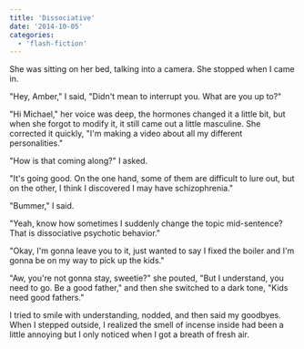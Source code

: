 ```yaml
---
title: 'Dissociative'
date: '2014-10-05'
categories:
  - 'flash-fiction'
---
```


She was sitting on her bed, talking into a camera. She stopped when I came in.

<!-- truncate -->


"Hey, Amber," I said, "Didn't mean to interrupt you. What are you up to?"

"Hi Michael," her voice was deep, the hormones changed it a little bit, but when
she forgot to modify it, it still came out a little masculine. She corrected it
quickly, "I'm making a video about all my different personalities."

"How is that coming along?" I asked.

"It's going good. On the one hand, some of them are difficult to lure out, but
on the other, I think I discovered I may have schizophrenia."

"Bummer," I said.

"Yeah, know how sometimes I suddenly change the topic mid-sentence? That is
dissociative psychotic behavior."

"Okay, I'm gonna leave you to it, just wanted to say I fixed the boiler and I'm
gonna be on my way to pick up the kids."

"Aw, you're not gonna stay, sweetie?" she pouted, "But I understand, you need to
go. Be a good father," and then she switched to a dark tone, "Kids need good
fathers."

I tried to smile with understanding, nodded, and then said my goodbyes. When I
stepped outside, I realized the smell of incense inside had been a little
annoying but I only noticed when I got a breath of fresh air.

